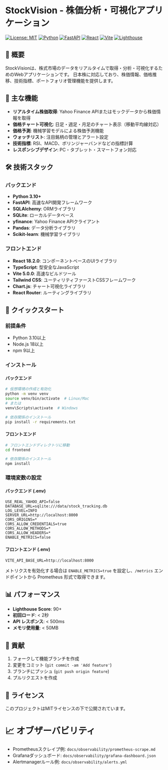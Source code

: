 # StockVision - 株価分析・可視化アプリケーション

[![License: MIT](https://img.shields.io/badge/License-MIT-yellow.svg)](https://opensource.org/licenses/MIT)
[![Python](https://img.shields.io/badge/Python-3.10%2B-blue)](https://www.python.org/)
[![FastAPI](https://img.shields.io/badge/FastAPI-0.104.1-green)](https://fastapi.tiangolo.com/)
[![React](https://img.shields.io/badge/React-18.2.0-blue)](https://reactjs.org/)
[![Vite](https://img.shields.io/badge/Vite-5.0.0-yellow)](https://vitejs.dev/)
[![Lighthouse](https://img.shields.io/badge/Lighthouse-90%2B-brightgreen)](https://developers.google.com/web/tools/lighthouse)

## 📖 概要

StockVisionは、株式市場のデータをリアルタイムで取得・分析・可視化するためのWebアプリケーションです。
日本株に対応しており、株価情報、価格推移、技術指標、ポートフォリオ管理機能を提供します。

## 🌟 主な機能

- **リアルタイム株価取得**: Yahoo Finance APIまたはモックデータから株価情報を取得
- **価格チャート可視化**: 日足・週足・月足のチャート表示（移動平均線対応）
- **価格予測**: 機械学習モデルによる株価予測機能
- **ウォッチリスト**: 注目銘柄の管理とアラート設定
- **技術指標**: RSI、MACD、ボリンジャーバンドなどの指標計算
- **レスポンシブデザイン**: PC・タブレット・スマートフォン対応

## 🛠️ 技術スタック

### バックエンド
- **Python 3.10+**
- **FastAPI**: 高速なAPI開発フレームワーク
- **SQLAlchemy**: ORMライブラリ
- **SQLite**: ローカルデータベース
- **yfinance**: Yahoo Finance APIクライアント
- **Pandas**: データ分析ライブラリ
- **Scikit-learn**: 機械学習ライブラリ

### フロントエンド
- **React 18.2.0**: コンポーネントベースのUIライブラリ
- **TypeScript**: 型安全なJavaScript
- **Vite 5.0.0**: 高速なビルドツール
- **Tailwind CSS**: ユーティリティファーストCSSフレームワーク
- **Chart.js**: チャート可視化ライブラリ
- **React Router**: ルーティングライブラリ

## 🚀 クイックスタート

### 前提条件

- Python 3.10以上
- Node.js 18以上
- npm 9以上

### インストール

#### バックエンド

```bash
# 仮想環境の作成と有効化
python -m venv venv
source venv/bin/activate  # Linux/Mac
# または
venv\Scripts\activate  # Windows

# 依存関係のインストール
pip install -r requirements.txt
```

#### フロントエンド

```bash
# フロントエンドディレクトリに移動
cd frontend

# 依存関係のインストール
npm install
```

### 環境変数の設定

#### バックエンド (.env)
```
USE_REAL_YAHOO_API=false
DATABASE_URL=sqlite:///data/stock_tracking.db
LOG_LEVEL=INFO
SERVER_URL=http://localhost:8000
CORS_ORIGINS=*
CORS_ALLOW_CREDENTIALS=true
CORS_ALLOW_METHODS=*
CORS_ALLOW_HEADERS=*
ENABLE_METRICS=false
```

#### フロントエンド (.env)
```
VITE_API_BASE_URL=http://localhost:8000
```

メトリクスを有効化する場合は `ENABLE_METRICS=true` を設定し、`/metrics` エンドポイントから Prometheus 形式で取得できます。

## 📊 パフォーマンス

- **Lighthouse Score**: 90+
- **初回ロード**: < 2秒
- **API レスポンス**: < 500ms
- **メモリ使用量**: < 50MB

## 🤝 貢献

1. フォークして機能ブランチを作成
2. 変更をコミット (`git commit -am 'Add feature'`)
3. ブランチにプッシュ (`git push origin feature`)
4. プルリクエストを作成

## 📝 ライセンス

このプロジェクトはMITライセンスの下で公開されています。
# 📈 オブザーバビリティ

- Prometheusスクレイプ例: `docs/observability/prometheus-scrape.md`
- Grafanaダッシュボード: `docs/observability/grafana-dashboard.json`
- Alertmanagerルール例: `docs/observability/alerts.yml`